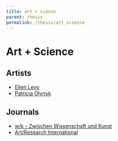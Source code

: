 ```yaml
---
title: art + sience
parent: thesis
permalink: /thesis/art_science
---
```


# Art + Science


## Artists

* [Ellen Levy](https://en.wikipedia.org/wiki/Ellen_Levy)
* [Patricia Olynyk](https://en.wikipedia.org/wiki/Patricia_Olynyk)

## Journals

* [w/k - Zwischen Wissenschaft und Kunst](https://wissenschaft-kunst.de/)
* [Art/Research International](https://journals.library.ualberta.ca/ari)
